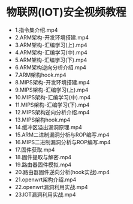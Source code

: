 # 物联网(IOT)安全视频教程
* 1.指令集介绍.mp4
* 2.ARM架构-开发环境搭建.mp4
* 3.ARM架构-汇编学习(上).mp4
* 4.ARM架构-汇编学习(中).mp4
* 5.ARM架构-汇编学习(下).mp4
* 6.ARM架构逆向分析介绍.mp4
* 7.ARM架构hook.mp4
* 8.MIPS架构-开发环境搭建.mp4
* 9.MIPS架构-汇编学习(上).mp4
* 10.MIPS架构-汇编学习(中).mp4
* 11.MIPS架构-汇编学习(下).mp4
* 12.MIPS架构逆向分析介绍.mp4
* 13.MIPS架构hook.mp4
* 14.缓冲区溢出漏洞原理.mp4
* 15.ARM二进制漏洞分析与ROP编写.mp4
* 16.MIPS二进制漏洞分析与ROP编写.mp4
* 17.固件获取.mp4
* 18.固件提取与解密.mp4
* 19.路由器固件模拟.mp4
* 20.路由器固件逆向分析(hook实战).mp4
* 21.openwrt架构介绍.mp4
* 22.openwrt漏洞利用实战.mp4
* 23.IOT漏洞利用实战.mp4
